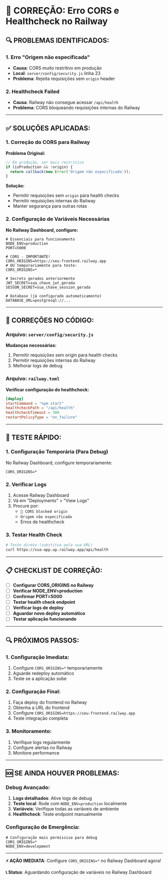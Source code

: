 # 🚨 CORREÇÃO: Erro CORS e Healthcheck no Railway

## 🔍 **PROBLEMAS IDENTIFICADOS:**

### 1. **Erro "Origem não especificada"**
- **Causa**: CORS muito restritivo em produção
- **Local**: `server/config/security.js` linha 23
- **Problema**: Rejeita requisições sem `origin` header

### 2. **Healthcheck Failed**
- **Causa**: Railway não consegue acessar `/api/health`
- **Problema**: CORS bloqueando requisições internas do Railway

---

## ✅ **SOLUÇÕES APLICADAS:**

### **1. Correção do CORS para Railway**

**Problema Original:**
```javascript
// Em produção, ser mais restritivo
if (isProduction && !origin) {
  return callback(new Error('Origem não especificada'));
}
```

**Solução:**
- Permitir requisições sem `origin` para health checks
- Permitir requisições internas do Railway
- Manter segurança para outras rotas

### **2. Configuração de Variáveis Necessárias**

**No Railway Dashboard, configure:**

```env
# Essenciais para funcionamento
NODE_ENV=production
PORT=5000

# CORS - IMPORTANTE!
CORS_ORIGINS=https://seu-frontend.railway.app
# OU temporariamente para teste:
CORS_ORIGINS=*

# Secrets gerados anteriormente
JWT_SECRET=sua_chave_jwt_gerada
SESSON_SECRET=sua_chave_session_gerada

# Database (já configurado automaticamente)
DATABASE_URL=postgresql://...
```

---

## 🔧 **CORREÇÕES NO CÓDIGO:**

### **Arquivo: `server/config/security.js`**

**Mudanças necessárias:**
1. Permitir requisições sem origin para health checks
2. Permitir requisições internas do Railway
3. Melhorar logs de debug

### **Arquivo: `railway.toml`**

**Verificar configuração do healthcheck:**
```toml
[deploy]
startCommand = "npm start"
healthcheckPath = "/api/health"
healthcheckTimeout = 300
restartPolicyType = "on_failure"
```

---

## 🚀 **TESTE RÁPIDO:**

### **1. Configuração Temporária (Para Debug)**

No Railway Dashboard, configure temporariamente:
```env
CORS_ORIGINS=*
```

### **2. Verificar Logs**
1. Acesse Railway Dashboard
2. Vá em "Deployments" > "View Logs"
3. Procure por:
   - `🚫 CORS blocked origin`
   - `Origem não especificada`
   - Erros de healthcheck

### **3. Testar Health Check**
```bash
# Teste direto (substitua pela sua URL)
curl https://sua-app.up.railway.app/api/health
```

---

## 📋 **CHECKLIST DE CORREÇÃO:**

- [ ] **Configurar CORS_ORIGINS no Railway**
- [ ] **Verificar NODE_ENV=production**
- [ ] **Confirmar PORT=5000**
- [ ] **Testar health check endpoint**
- [ ] **Verificar logs de deploy**
- [ ] **Aguardar novo deploy automático**
- [ ] **Testar aplicação funcionando**

---

## 🔍 **PRÓXIMOS PASSOS:**

### **1. Configuração Imediata:**
1. Configure `CORS_ORIGINS=*` temporariamente
2. Aguarde redeploy automático
3. Teste se a aplicação sobe

### **2. Configuração Final:**
1. Faça deploy do frontend no Railway
2. Obtenha a URL do frontend
3. Configure `CORS_ORIGINS=https://seu-frontend.railway.app`
4. Teste integração completa

### **3. Monitoramento:**
1. Verifique logs regularmente
2. Configure alertas no Railway
3. Monitore performance

---

## 🆘 **SE AINDA HOUVER PROBLEMAS:**

### **Debug Avançado:**
1. **Logs detalhados**: Ative logs de debug
2. **Teste local**: Rode com `NODE_ENV=production` localmente
3. **Variáveis**: Verifique todas as variáveis de ambiente
4. **Healthcheck**: Teste endpoint manualmente

### **Configuração de Emergência:**
```env
# Configuração mais permissiva para debug
CORS_ORIGINS=*
NODE_ENV=development
```

---

**⚡ AÇÃO IMEDIATA**: Configure `CORS_ORIGINS=*` no Railway Dashboard agora!

**📞 Status**: Aguardando configuração de variáveis no Railway Dashboard
